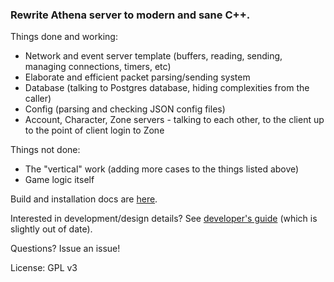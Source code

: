 ### Rewrite Athena server to modern and sane C++.

Things done and working:
- Network and event server template (buffers, reading, sending, managing connections, timers, etc)
- Elaborate and efficient packet parsing/sending system
- Database (talking to Postgres database, hiding complexities from the caller)
- Config (parsing and checking JSON config files)
- Account, Character, Zone servers - talking to each other, to the client up to the point of client login to Zone

Things not done:
- The "vertical" work (adding more cases to the things listed above)
- Game logic itself

Build and installation docs are [here](doc/install.md).

Interested in development/design details? See [developer's guide](doc/developer.md) (which is slightly out of date).

Questions? Issue an issue!

License: GPL v3
